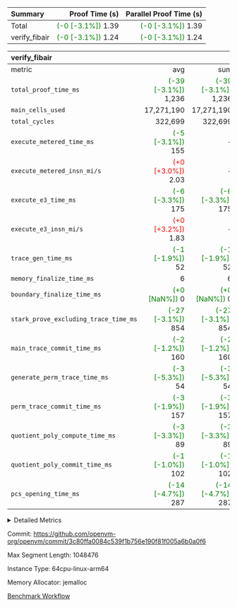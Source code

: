 | Summary | Proof Time (s) | Parallel Proof Time (s) |
|:---|---:|---:|
| Total | <span style='color: green'>(-0 [-3.1%])</span> 1.39 | <span style='color: green'>(-0 [-3.1%])</span> 1.39 |
| verify_fibair | <span style='color: green'>(-0 [-3.1%])</span> 1.24 | <span style='color: green'>(-0 [-3.1%])</span> 1.24 |


| verify_fibair |||||
|:---|---:|---:|---:|---:|
|metric|avg|sum|max|min|
| `total_proof_time_ms ` | <span style='color: green'>(-39 [-3.1%])</span> 1,236 | <span style='color: green'>(-39 [-3.1%])</span> 1,236 | <span style='color: green'>(-39 [-3.1%])</span> 1,236 | <span style='color: green'>(-39 [-3.1%])</span> 1,236 |
| `main_cells_used     ` |  17,271,190 |  17,271,190 |  17,271,190 |  17,271,190 |
| `total_cycles        ` |  322,699 |  322,699 |  322,699 |  322,699 |
| `execute_metered_time_ms` | <span style='color: green'>(-5 [-3.1%])</span> 155 | -          | -          | -          |
| `execute_metered_insn_mi/s` | <span style='color: red'>(+0 [+3.0%])</span> 2.03 | -          | <span style='color: red'>(+0 [+3.0%])</span> 2.03 | <span style='color: red'>(+0 [+3.0%])</span> 2.03 |
| `execute_e3_time_ms  ` | <span style='color: green'>(-6 [-3.3%])</span> 175 | <span style='color: green'>(-6 [-3.3%])</span> 175 | <span style='color: green'>(-6 [-3.3%])</span> 175 | <span style='color: green'>(-6 [-3.3%])</span> 175 |
| `execute_e3_insn_mi/s` | <span style='color: red'>(+0 [+3.2%])</span> 1.83 | -          | <span style='color: red'>(+0 [+3.2%])</span> 1.83 | <span style='color: red'>(+0 [+3.2%])</span> 1.83 |
| `trace_gen_time_ms   ` | <span style='color: green'>(-1 [-1.9%])</span> 52 | <span style='color: green'>(-1 [-1.9%])</span> 52 | <span style='color: green'>(-1 [-1.9%])</span> 52 | <span style='color: green'>(-1 [-1.9%])</span> 52 |
| `memory_finalize_time_ms` |  6 |  6 |  6 |  6 |
| `boundary_finalize_time_ms` | <span style='color: green'>(+0 [NaN%])</span> 0 | <span style='color: green'>(+0 [NaN%])</span> 0 | <span style='color: green'>(+0 [NaN%])</span> 0 | <span style='color: green'>(+0 [NaN%])</span> 0 |
| `stark_prove_excluding_trace_time_ms` | <span style='color: green'>(-27 [-3.1%])</span> 854 | <span style='color: green'>(-27 [-3.1%])</span> 854 | <span style='color: green'>(-27 [-3.1%])</span> 854 | <span style='color: green'>(-27 [-3.1%])</span> 854 |
| `main_trace_commit_time_ms` | <span style='color: green'>(-2 [-1.2%])</span> 160 | <span style='color: green'>(-2 [-1.2%])</span> 160 | <span style='color: green'>(-2 [-1.2%])</span> 160 | <span style='color: green'>(-2 [-1.2%])</span> 160 |
| `generate_perm_trace_time_ms` | <span style='color: green'>(-3 [-5.3%])</span> 54 | <span style='color: green'>(-3 [-5.3%])</span> 54 | <span style='color: green'>(-3 [-5.3%])</span> 54 | <span style='color: green'>(-3 [-5.3%])</span> 54 |
| `perm_trace_commit_time_ms` | <span style='color: green'>(-3 [-1.9%])</span> 157 | <span style='color: green'>(-3 [-1.9%])</span> 157 | <span style='color: green'>(-3 [-1.9%])</span> 157 | <span style='color: green'>(-3 [-1.9%])</span> 157 |
| `quotient_poly_compute_time_ms` | <span style='color: green'>(-3 [-3.3%])</span> 89 | <span style='color: green'>(-3 [-3.3%])</span> 89 | <span style='color: green'>(-3 [-3.3%])</span> 89 | <span style='color: green'>(-3 [-3.3%])</span> 89 |
| `quotient_poly_commit_time_ms` | <span style='color: green'>(-1 [-1.0%])</span> 102 | <span style='color: green'>(-1 [-1.0%])</span> 102 | <span style='color: green'>(-1 [-1.0%])</span> 102 | <span style='color: green'>(-1 [-1.0%])</span> 102 |
| `pcs_opening_time_ms ` | <span style='color: green'>(-14 [-4.7%])</span> 287 | <span style='color: green'>(-14 [-4.7%])</span> 287 | <span style='color: green'>(-14 [-4.7%])</span> 287 | <span style='color: green'>(-14 [-4.7%])</span> 287 |



<details>
<summary>Detailed Metrics</summary>

|  | verify_program_compile_ms | total_cells | stark_prove_excluding_trace_time_ms | quotient_poly_compute_time_ms | quotient_poly_commit_time_ms | perm_trace_commit_time_ms | pcs_opening_time_ms | main_trace_commit_time_ms | app proof_time_ms |
| --- | --- | --- | --- | --- | --- | --- | --- | --- |
|  | 7 | 65,536 | 36 | 1 | 6 | 0 | 20 | 7 | 1,247 | 

| air_name | rows | quotient_deg | main_cols | interactions | constraints | cells |
| --- | --- | --- | --- | --- | --- | --- |
| AccessAdapterAir<2> |  | 2 |  | 5 | 12 |  | 
| AccessAdapterAir<4> |  | 2 |  | 5 | 12 |  | 
| AccessAdapterAir<8> |  | 2 |  | 5 | 12 |  | 
| FibonacciAir | 32,768 | 1 | 2 |  | 5 | 65,536 | 
| FriReducedOpeningAir |  | 2 |  | 39 | 71 |  | 
| JalRangeCheckAir |  | 2 |  | 9 | 14 |  | 
| NativePoseidon2Air<BabyBearParameters>, 1> |  | 2 |  | 136 | 572 |  | 
| PhantomAir |  | 2 |  | 3 | 5 |  | 
| ProgramAir |  | 1 |  | 1 | 4 |  | 
| VariableRangeCheckerAir |  | 1 |  | 1 | 4 |  | 
| VmAirWrapper<AluNativeAdapterAir, FieldArithmeticCoreAir> |  | 2 |  | 15 | 27 |  | 
| VmAirWrapper<BranchNativeAdapterAir, BranchEqualCoreAir<1> |  | 2 |  | 11 | 25 |  | 
| VmAirWrapper<NativeAdapterAir<2, 0>, PublicValuesCoreAir> |  | 2 |  | 11 | 29 |  | 
| VmAirWrapper<NativeLoadStoreAdapterAir<1>, NativeLoadStoreCoreAir<1> |  | 2 |  | 15 | 20 |  | 
| VmAirWrapper<NativeLoadStoreAdapterAir<4>, NativeLoadStoreCoreAir<4> |  | 2 |  | 15 | 20 |  | 
| VmAirWrapper<NativeVectorizedAdapterAir<4>, FieldExtensionCoreAir> |  | 2 |  | 15 | 27 |  | 
| VmConnectorAir |  | 2 |  | 5 | 11 |  | 
| VolatileBoundaryAir |  | 2 |  | 7 | 19 |  | 

| group | trace_gen_time_ms | total_proof_time_ms | total_cycles | total_cells | stark_prove_excluding_trace_time_ms | quotient_poly_compute_time_ms | quotient_poly_commit_time_ms | perm_trace_commit_time_ms | pcs_opening_time_ms | memory_finalize_time_ms | main_trace_commit_time_ms | main_cells_used | insns | generate_perm_trace_time_ms | fri.log_blowup | execute_metered_time_ms | execute_metered_insn_mi/s | execute_e3_time_ms | execute_e3_insn_mi/s | boundary_finalize_time_ms |
| --- | --- | --- | --- | --- | --- | --- | --- | --- | --- | --- | --- | --- | --- | --- | --- | --- | --- | --- | --- | --- |
| verify_fibair | 52 | 1,236 | 322,699 | 62,474,410 | 854 | 89 | 102 | 157 | 287 | 6 | 160 | 17,271,190 | 322,700 | 54 | 1 | 155 | 2.03 | 175 | 1.83 | 0 | 

| group | air_name | rows | prep_cols | perm_cols | main_cols | cells |
| --- | --- | --- | --- | --- | --- | --- |
| verify_fibair | AccessAdapterAir<2> | 131,072 |  | 16 | 11 | 3,538,944 | 
| verify_fibair | AccessAdapterAir<4> | 65,536 |  | 16 | 13 | 1,900,544 | 
| verify_fibair | AccessAdapterAir<8> | 128 |  | 16 | 17 | 4,224 | 
| verify_fibair | FriReducedOpeningAir | 2,048 |  | 84 | 27 | 227,328 | 
| verify_fibair | JalRangeCheckAir | 32,768 |  | 28 | 12 | 1,310,720 | 
| verify_fibair | NativePoseidon2Air<BabyBearParameters>, 1> | 32,768 |  | 312 | 398 | 23,265,280 | 
| verify_fibair | PhantomAir | 16,384 |  | 12 | 6 | 294,912 | 
| verify_fibair | ProgramAir | 8,192 |  | 8 | 10 | 147,456 | 
| verify_fibair | VariableRangeCheckerAir | 262,144 | 2 | 8 | 1 | 2,359,296 | 
| verify_fibair | VmAirWrapper<AluNativeAdapterAir, FieldArithmeticCoreAir> | 262,144 |  | 36 | 29 | 17,039,360 | 
| verify_fibair | VmAirWrapper<BranchNativeAdapterAir, BranchEqualCoreAir<1> | 32,768 |  | 28 | 23 | 1,671,168 | 
| verify_fibair | VmAirWrapper<NativeLoadStoreAdapterAir<1>, NativeLoadStoreCoreAir<1> | 65,536 |  | 40 | 21 | 3,997,696 | 
| verify_fibair | VmAirWrapper<NativeLoadStoreAdapterAir<4>, NativeLoadStoreCoreAir<4> | 32,768 |  | 40 | 27 | 2,195,456 | 
| verify_fibair | VmAirWrapper<NativeVectorizedAdapterAir<4>, FieldExtensionCoreAir> | 32,768 |  | 36 | 38 | 2,424,832 | 
| verify_fibair | VmConnectorAir | 2 | 1 | 16 | 5 | 42 | 
| verify_fibair | VolatileBoundaryAir | 65,536 |  | 20 | 12 | 2,097,152 | 

| group | trace_height_constraint | weighted_sum | threshold |
| --- | --- | --- | --- |
| verify_fibair | 0 | 1,085,444 | 2,013,265,921 | 
| verify_fibair | 1 | 5,411,200 | 2,013,265,921 | 
| verify_fibair | 2 | 542,722 | 2,013,265,921 | 
| verify_fibair | 3 | 5,476,612 | 2,013,265,921 | 
| verify_fibair | 4 | 65,536 | 2,013,265,921 | 
| verify_fibair | 5 | 12,851,850 | 2,013,265,921 | 

| trace_height_constraint | threshold |
| --- | --- |
| 0 | 2,013,265,921 | 

</details>


Commit: https://github.com/openvm-org/openvm/commit/3c80ffa0084c539f1b756e190f81f005a6b0a0f6

Max Segment Length: 1048476

Instance Type: 64cpu-linux-arm64

Memory Allocator: jemalloc

[Benchmark Workflow](https://github.com/openvm-org/openvm/actions/runs/16375906656)
